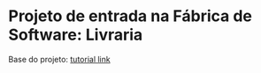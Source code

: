 # Projeto de entrada na Fábrica de Software: Livraria

Base do projeto: [tutorial link](https://github.com/marrcandre/django-drf-tutorial/tree/versao-2023)
